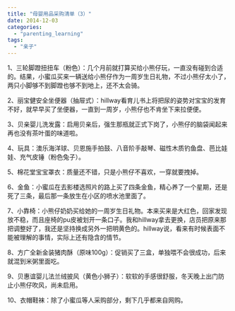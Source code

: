```yaml
---
title: "母婴用品采购清单（3）"
date: 2014-12-03
categories: 
  - "parenting_learning"
tags: 
  - "亲子"
---
```


1、三轮脚蹬扭扭车（粉色）：几个月前就打算买给小熊仔玩，一直没有碰到合适的。结果，小蜜瓜买来一辆送给小熊仔作为一周岁生日礼物，不过小熊仔太小了，两只小脚够不到脚蹬也够不到地上，还不太会骑。

2、丽宝健安全坐便器（抽屉式）：hillway看育儿书上将把尿的姿势对宝宝的发育不好，就早早买了坐便器，一直到一周岁，小熊仔也不肯坐下来拉便便。

3、贝亲婴儿洗发露：启用贝亲后，强生那瓶就正式下岗了，小熊仔的脑袋闻起来再也没有茶叶蛋的味道啦。

4、玩具：澳乐海洋球、贝恩施手拍鼓、八音阶手敲琴、磁性木质钓鱼盘、芭比娃娃、充气皮锤（粉色兔子）。

5、棉花堂宝宝罩衣：质量还不错，只是小熊仔不喜欢，一穿就要拽掉。

6、金鱼：小蜜瓜在去影楼选照片的路上买了四条金鱼，精心养了一个星期，还是死了三条，最后那一条放生在小区的喷水池里面了。

7、小靠椅：小熊仔奶奶买给她的一周岁生日礼物。本来买来是大红色，回家发现放不稳，而且座椅的pu皮被划开一条口子。我和hillway拿去更换，店员把原来那把调整好了，我还是坚持换成另外一把明黄色的。hillway说，看来有时候表面不能被理解的事情，实际上还有隐含的情节。

8、方广全新金装猪肉酥（原味100g）：促销买了三盒，单独喂不会很成功，后来就混到米粥里面吃。

9、贝惠谊婴儿法兰绒披风（黄色小狮子）：软软的手感很舒服，冬天晚上出门防止小熊仔吹风，尚未启用。

10、衣帽鞋袜：除了小蜜瓜等人采购部分，剩下几乎都来自网购。
